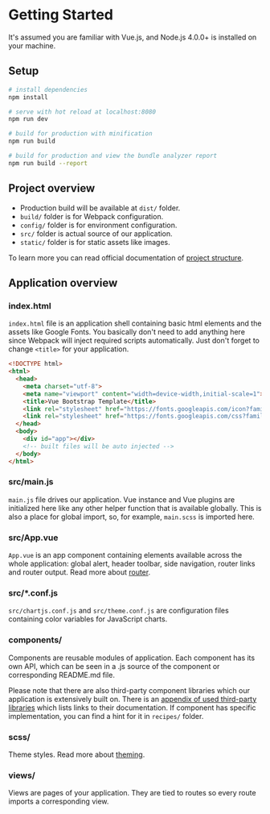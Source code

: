 # Getting Started

It's assumed you are familiar with Vue.js, and Node.js 4.0.0+ is installed on your machine.

## Setup

``` bash
# install dependencies
npm install

# serve with hot reload at localhost:8080
npm run dev

# build for production with minification
npm run build

# build for production and view the bundle analyzer report
npm run build --report
```

## Project overview

- Production build will be available at `dist/` folder.
- `build/` folder is for Webpack configuration.
- `config/` folder is for environment configuration.
- `src/` folder is actual source of our application.
- `static/` folder is for static assets like images.

To learn more you can read official documentation of [project structure](https://vuejs-templates.github.io/webpack/structure.html).

## Application overview

### index.html

`index.html` file is an application shell containing basic html elements and the assets like Google Fonts.
You basically don't need to add anything here since Webpack will inject required scripts automatically.
Just don't forget to change `<title>` for your application.

```html
<!DOCTYPE html>
<html>
  <head>
    <meta charset="utf-8">
    <meta name="viewport" content="width=device-width,initial-scale=1">
    <title>Vue Bootstrap Template</title>
    <link rel="stylesheet" href="https://fonts.googleapis.com/icon?family=Material+Icons">
    <link rel="stylesheet" href="https://fonts.googleapis.com/css?family=Roboto:300,400,500,700">
  </head>
  <body>
    <div id="app"></div>
    <!-- built files will be auto injected -->
  </body>
</html>
```

### src/main.js

`main.js` file drives our application. Vue instance and Vue plugins are initialized here like any
other helper function that is available globally. This is also a place for global import,
so, for example, `main.scss` is imported here.

### src/App.vue

`App.vue` is an app component containing elements available across the whole application:
global alert, header toolbar, side navigation, router links and router output. Read more about [router](./router.md).

### src/*.conf.js

`src/chartjs.conf.js` and `src/theme.conf.js` are configuration files containing color variables for JavaScript charts.

### components/

Components are reusable modules of application. Each component has its own API, which can be seen in
a .js source of the component or corresponding README.md file.

Please note that there are also third-party component libraries
which our application is extensively built on. There is an [appendix of used third-party libraries](third-party-libs.md)
which lists links to their documentation. If component has specific implementation,
you can find a hint for it in `recipes/` folder.
 
### scss/

Theme styles. Read more about [theming](./theming.md).

### views/

Views are pages of your application. They are tied to routes so every route imports a corresponding view.
